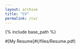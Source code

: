```yaml
---
layout: archive
title: "CV"
permalink: /cv/
---
```


{% include base_path %}

#[My Resume]#(/files/Resume.pdf)
